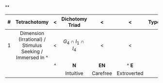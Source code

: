 **

|  #  |                       Tetrachotomy                        |  <  |     Dichotomy Triad     |    <     |      <      | Types |  <  |  <  |  <  |
| :-: | :-------------------------------------------------------: | :-: | :---------------------: | :------: | :---------: | :---: | :-: | :-: | :-: |
|  1  | Dimension (Irrational) / Stimulus Seeking / Immersed In ^ |  <  | $G_4 \cap I_1 \cap I_4$ |    <     |      <      |       |  <  |  <  |  <  |
|     |                                                           |  ^  |          **N**          |  **EN**  |   ^ **E**   |       |     |     |     |
|     |                                                           |     |        Intuitive        | Carefree | Extroverted |       |     |     |     |

